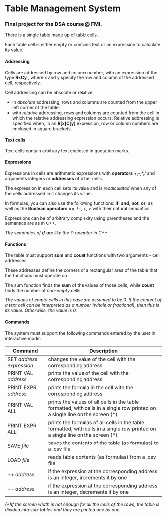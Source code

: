 # Table Management System
### Final project for the DSA course @ FMI.

There is a single table made up of table cells.

Each table cell is either empty or contains text or an expression to calculate its value.

#### Addressing

Cells are addressed by row and column number, with an expression of the type **RxCy** , where x and y specify the row and column of the addressed cell, respectively. 

Cell addressing can be absolute or relative:
- in _absolute_ addressing, rows and columns are counted from the upper left corner of the table;
- with _relative_ addressing, rows and columns are counted from the cell in which the relative addressing expression occurs. Relative addressing is specified when, in an **R[x]C[y]** expression, row or column numbers are enclosed in square brackets.


#### Text cells


Text cells contain arbitrary text enclosed in quotation marks.


#### Expressions


Expressions in cells are arithmetic expressions with **operators** +,-,*,/ and arguments integers or **addresses** of other cells.

The expression in each cell sets its value and is _recalculated_ when any of the cells addressed in it changes its value.

In formulas, you can also use the following functions: **if**, **and**, **not**, **or**, as well as the **Boolean operators** ==, !=, <, > with their natural semantics.

Expressions can be of arbitrary complexity using parentheses and the semantics are as in C++.

_The semantics of **if** are like the ?: operator in C++._


#### Functions


The table must support **sum** and **count** functions with two arguments - cell addresses.

These addresses define the corners of a rectangular area of the table that the functions must operate on. 

The sum function finds the **sum** of the values of those cells, while **count** finds the number of _non-empty_ cells. 

_The values of empty cells in this case are assumed to be 0. If the content of a text cell can be interpreted as a number (whole or fractional), then this is its value. Otherwise, the value is 0._


#### Commands


The system must support the following commands entered by the user in interactive mode:



| Command                    | Description                                                                                                                    |
|----------------------------|--------------------------------------------------------------------------------------------------------------------------------|
| SET _address_ _expression_ | changes the value of the cell with the corresponding address                                                                   |
| PRINT VAL _address_        | prints the value of the cell with the corresponding address                                                                    |
| PRINT EXPR _address_       | prints the formula in the cell with the corresponding address                                                                  |
| PRINT VAL ALL              | prints the values of all cells in the table formatted, with cells in a single row printed on a single line on the screen (*)   |
| PRINT EXPR ALL             | prints the formulas of all cells in the table formatted, with cells in a single row printed on a single line on the screen (*) |
| SAVE _file_                | saves the contents of the table (as formulas) to a .csv file                                                                   |
| LOAD _file_                | reads table contents (as formulas) from a .csv file                                                                            |
| ++ _address_               | if the expression at the corresponding address is an integer, increments it by one                                                                                                                               |
| -- _address_               | if the expression at the corresponding address is an integer, decrements it by one                                                                                                                                         |


_(*)If the screen width is not enough for all the cells of the rows, the table is divided into sub-tables and they are printed one by one._
